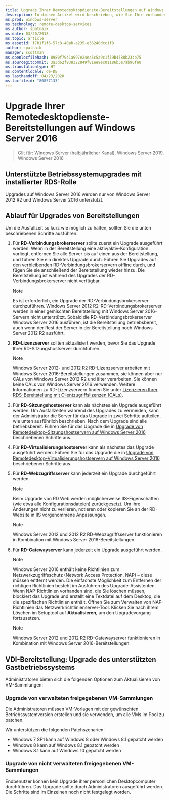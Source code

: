 ```yaml
---
title: Upgrade Ihrer Remotedesktopdienste-Bereitstellungen auf Windows Server 2016
description: In diesem Artikel wird beschrieben, wie Sie Ihre vorhandenen Bereitstellungen der Remotedesktopdienste auf Windows Server 2016 aktualisieren.
ms.prod: windows-server
ms.technology: remote-desktop-services
ms.author: spatnaik
ms.date: 03/20/2018
ms.topic: article
ms.assetid: f7b1f1f6-57c8-40ab-a235-e36240dcc1f8
author: spatnaik
manager: scottman
ms.openlocfilehash: 8980f7941a997e24ea5c5a9c1f39b4588b234b75
ms.sourcegitcommit: 3a3d62f938322849f81ee9ec01186b3e7ab90fe0
ms.translationtype: HT
ms.contentlocale: de-DE
ms.lasthandoff: 04/23/2020
ms.locfileid: "80857133"
---
```

# <a name="upgrading-your-remote-desktop-services-deployments-to-windows-server-2016"></a>Upgrade Ihrer Remotedesktopdienste-Bereitstellungen auf Windows Server 2016

>Gilt für: Windows Server (halbjährlicher Kanal), Windows Server 2019, Windows Server 2016

## <a name="supported-os-upgrades-with-rds-role-installed"></a>Unterstützte Betriebssystemupgrades mit installierter RDS-Rolle
Upgrades auf Windows Server 2016 werden nur von Windows Server 2012 R2 und Windows Server 2016 unterstützt.

## <a name="flow-for-deployment-upgrades"></a>Ablauf für Upgrades von Bereitstellungen
Um die Ausfallzeit so kurz wie möglich zu halten, sollten Sie die unten beschriebenen Schritte ausführen:

1. Für **RD-Verbindungsbrokerserver** sollte zuerst ein Upgrade ausgeführt werden. Wenn in der Bereitstellung eine aktiv/aktiv-Konfiguration vorliegt, entfernen Sie alle Server bis auf einen aus der Bereitstellung, und führen Sie ein direktes Upgrade durch. Führen Sie Upgrades auf den verbleibenden RD-Verbindungsbrokerservern offline durch, und fügen Sie sie anschließend der Bereitstellung wieder hinzu. Die Bereitstellung ist während des Upgrades der RD-Verbindungsbrokerserver nicht verfügbar.

   > [!NOTE] 
   > Es ist erforderlich, ein Upgrade der RD-Verbindungsbrokerserver durchzuführen. Windows Server 2012 R2-RD-Verbindungsbrokerserver werden in einer gemischten Bereitstellung mit Windows Server 2016-Servern nicht unterstützt. Sobald die RD-Verbindungsbrokerserver Windows Server 2016 ausführen, ist die Bereitstellung betriebsbereit, auch wenn der Rest der Server in der Bereitstellung noch Windows Server 2012 R2 ausführt.

2. **RD-Lizenzserver** sollten aktualisiert werden, bevor Sie das Upgrade Ihrer RD-Sitzungshostserver durchführen.
   > [!NOTE] 
   > Windows Server 2012- und 2012 R2 RD-Lizenzserver arbeiten mit Windows Server 2016-Bereitstellungen zusammen, sie können aber nur CALs von Windows Server 2012 R2 und älter verarbeiten. Sie können keine CALs von Windows Server 2016 verwenden. Weitere Informationen zu RD-Lizenzservern finden Sie unter [Lizenzieren Ihrer RDS-Bereitstellung mit Clientzugriffslizenzen (CALs)](rds-client-access-license.md).

3. Für **RD-Sitzungshostserver** kann als nächstes ein Upgrade ausgeführt werden. Um Ausfallzeiten während des Upgrades zu vermeiden, kann der Administrator die Server für das Upgrade in zwei Schritte aufteilen, wie unten ausführlich beschrieben. Nach dem Upgrade sind alle betriebsbereit. Führen Sie für das Upgrade die in [Upgrade von Remotedesktop-Sitzungshostservern auf Windows Server 2016](upgrade-to-rdsh.md) beschriebenen Schritte aus.

4. Für **RD-Virtualisierungshostserver** kann als nächstes das Upgrade ausgeführt werden. Führen Sie für das Upgrade die in [Upgrade von Remotedesktop-Virtualisierungshostservern auf Windows Server 2016](upgrade-to-rdvh.md) beschriebenen Schritte aus.

5. Für **RD-Webzugriffsserver** kann jederzeit ein Upgrade durchgeführt werden.
   > [!NOTE]
   > Beim Upgrade von RD Web werden möglicherweise IIS-Eigenschaften (wie etwa alle Konfigurationsdateien) zurückgesetzt. Um Ihre Änderungen nicht zu verlieren, notieren oder kopieren Sie an der RD-Website in IIS vorgenommene Anpassungen.

   > [!NOTE] 
   > Windows Server 2012 und 2012 R2 RD-Webzugriffsserver funktionieren in Kombination mit Windows Server 2016-Bereitstellungen.

6. Für **RD-Gatewayserver** kann jederzeit ein Upgrade ausgeführt werden.
   > [!NOTE]
   > Windows Server 2016 enthält keine Richtlinien zum Netzwerkzugriffsschutz (Network Access Protection, NAP) – diese müssen entfernt werden. Die einfachste Möglichkeit zum Entfernen der richtigen Richtlinien besteht im Ausführen des Upgrade-Assistenten. Wenn NAP-Richtlinien vorhanden sind, die Sie löschen müssen, blockiert das Upgrade und erstellt eine Textdatei auf dem Desktop, die die spezifischen Richtlinien enthält. Öffnen Sie zum Verwalten von NAP-Richtlinien das Netzwerkrichtlinienserver-Tool. Klicken Sie nach ihrem Löschen im Setuptool auf **Aktualisieren**, um den Upgradevorgang fortzusetzen. 

   > [!NOTE] 
   > Windows Server 2012 und 2012 R2 RD-Gatewayserver funktionieren in Kombination mit Windows Server 2016-Bereitstellungen.

## <a name="vdi-deployment--supported-guest-os-upgrade"></a>VDI-Bereitstellung: Upgrade des unterstützten Gastbetriebssystems
Administratoren bieten sich die folgenden Optionen zum Aktualisieren von VM-Sammlungen:

### <a name="upgrade-managed-shared-vm-collections"></a>Upgrade von verwalteten freigegebenen VM-Sammlungen 
Die Administratoren müssen VM-Vorlagen mit der gewünschten Betriebssystemversion erstellen und sie verwenden, um alle VMs im Pool zu patchen. 

Wir unterstützen die folgenden Patchszenarien:
- Windows 7 SP1 kann auf Windows 8 oder Windows 8.1 gepatcht werden
- Windows 8 kann auf Windows 8.1 gepatcht werden
- Windows 8.1 kann auf Windows 10 gepatcht werden

### <a name="upgrade-unmanaged-shared-vm-collections"></a>Upgrade von nicht verwalteten freigegebenen VM-Sammlungen 
Endbenutzer können kein Upgrade ihrer persönlichen Desktopcomputer durchführen. Das Upgrade sollte durch Administratoren ausgeführt werden. Die Schritte sind im Einzelnen noch nicht festgelegt worden.